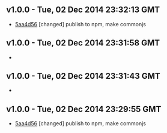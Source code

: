 v1.0.0 - Tue, 02 Dec 2014 23:32:13 GMT
--------------------------------------

- [5aa4d56](../../commit/5aa4d56) [changed] publish to npm, make commonjs


v1.0.0 - Tue, 02 Dec 2014 23:31:58 GMT
--------------------------------------

- 


v1.0.0 - Tue, 02 Dec 2014 23:31:43 GMT
--------------------------------------

- 


v1.0.0 - Tue, 02 Dec 2014 23:29:55 GMT
--------------------------------------

- [5aa4d56](../../commit/5aa4d56) [changed] publish to npm, make commonjs


